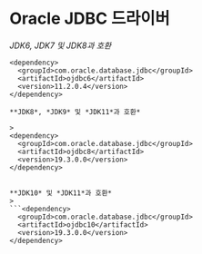 Oracle JDBC 드라이버
===
**JDK6*, *JDK7* 및 *JDK8*과 호환*
>
```
<dependency>
  <groupId>com.oracle.database.jdbc</groupId>
  <artifactId>ojdbc6</artifactId>
  <version>11.2.0.4</version>
</dependency>

**JDK8*, *JDK9* 및 *JDK11*과 호환*

>
<dependency>
  <groupId>com.oracle.database.jdbc</groupId>
  <artifactId>ojdbc8</artifactId>
  <version>19.3.0.0</version>
</dependency>


**JDK10* 및 *JDK11*과 호환*
>
```<dependency>
  <groupId>com.oracle.database.jdbc</groupId>
  <artifactId>ojdbc10</artifactId>
  <version>19.3.0.0</version>
</dependency>